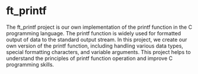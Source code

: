 # ft_printf
The ft_printf project is our own implementation of the printf function in the C programming language. The printf function is widely used for formatted output of data to the standard output stream. In this project, we create our own version of the printf function, including handling various data types, special formatting characters, and variable arguments. This project helps to understand the principles of printf function operation and improve C programming skills.

